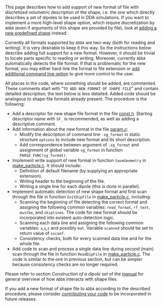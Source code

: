 This page describes how to add support of new format of file with discretized volumetric description of the shape, i.e. the one which directly describes a set of dipoles to be used in DDA simulations. If you want to implement a more high-level shape option, which require discretization by `ADDA` (even if arguments of this shape are provided by file), look at [adding a new predefined shape](AddingShape.md) instead.

Currently all formats supported by `ADDA` are two-way (both for reading and writing). It is very desirable to keep it this way. So the instructions below describe adding full support for a new format. However, it should be trivial to locate parts specific to reading or writing. Moreover, currently `ADDA` automatically detects the file format. If that is problematic for the new format, you may either hard-link the format to file extension or [add additional command line option](AddingCommandLineOption.md) to give more control to the user.

All places in the code, where something should be added, are commented. These comments start with "`TO ADD NEW FORMAT OF SHAPE FILE`" and contain detailed description; the text below is less detailed. Added code should be analogous to shape-file formats already present. The procedure is the following:
  * Add a descriptor for new shape file format in the file [const.h](http://code.google.com/p/a-dda/source/browse/trunk/src/const.h). Starting descriptor name with `SF_` is recommended, as well as adding a descriptive comment.
  * Add information about the new format in the file [param.c](http://code.google.com/p/a-dda/source/browse/trunk/src/param.c):
    * Modify the description of command line `-sg_format` in static structure `options` to include new format and its short description.
    * Add correspondence between argument of `-sg_format` and assignment of global variable `sg_format` in function `PARSE_FUNC(sg_format)`.
  * Implement write support of new format in function `SaveGeometry` in [make\_particle.c](http://code.google.com/p/a-dda/source/browse/trunk/src/make_particle.c). It should include:
    * Definition of default filename (by supplying an appropriate extension).
    * Writing header to the beginning of the file.
    * Writing a single line for each dipole (this is done in parallel).
  * Implement automatic detection of new shape format and first scan through the file in function `InitDipFile` in [make\_particle.c](http://code.google.com/p/a-dda/source/browse/trunk/src/make_particle.c), including:
    * Scanning the beginning of file detecting the correct format and assigning the following common variables: `read_format`, `rf_text`, `mustbe`, and `skiplines`. The code for new format should be incorporated into existent auto-detection logic.
    * Scanning each data line and assigning the following common variables: `x`,`y`,`z` and possibly `mat`. Variable `scanned` should be set to return value of `sscanf`.
    * Consistency checks, both for every scanned data line and for the whole file.
  * Add code to scan and process a single data line during second (main) scan through the file in function `ReadDipFile` in [make\_particle.c](http://code.google.com/p/a-dda/source/browse/trunk/src/make_particle.c). The code is similar to the one in previous section, but can be simpler because consistency checks are no longer required.

Please refer to section _Construction of a dipole set_ of the [manual](http://a-dda.googlecode.com/svn/trunk/doc/manual.pdf) for general overview of how `ADDA` interacts with shape files.

If you add a new format of shape file to `ADDA` according to the described procedure, please consider [contributing your code](InstructionCommitters.md) to be incorporated in future releases.